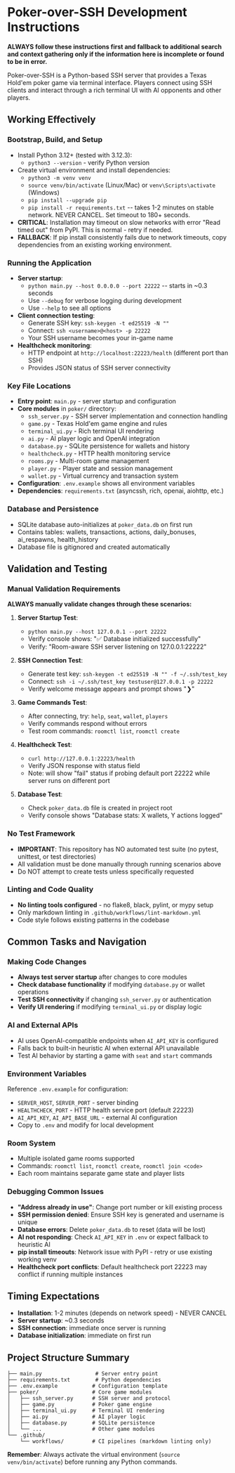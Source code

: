 # Poker-over-SSH Development Instructions

**ALWAYS follow these instructions first and fallback to additional search and context gathering only if the information here is incomplete or found to be in error.**

Poker-over-SSH is a Python-based SSH server that provides a Texas Hold'em poker game via terminal interface. Players connect using SSH clients and interact through a rich terminal UI with AI opponents and other players.

## Working Effectively

### Bootstrap, Build, and Setup

- Install Python 3.12+ (tested with 3.12.3):
  - `python3 --version` - verify Python version
- Create virtual environment and install dependencies:
  - `python3 -m venv venv`
  - `source venv/bin/activate` (Linux/Mac) or `venv\Scripts\activate` (Windows)
  - `pip install --upgrade pip`
  - `pip install -r requirements.txt` -- takes 1-2 minutes on stable network. NEVER CANCEL. Set timeout to 180+ seconds.
- **CRITICAL**: Installation may timeout on slow networks with error "Read timed out" from PyPI. This is normal - retry if needed.
- **FALLBACK**: If pip install consistently fails due to network timeouts, copy dependencies from an existing working environment.

### Running the Application

- **Server startup**:
  - `python main.py --host 0.0.0.0 --port 22222` -- starts in ~0.3 seconds
  - Use `--debug` for verbose logging during development
  - Use `--help` to see all options
- **Client connection testing**:
  - Generate SSH key: `ssh-keygen -t ed25519 -N ""`
  - Connect: `ssh <username>@<host> -p 22222`
  - Your SSH username becomes your in-game name
- **Healthcheck monitoring**:
  - HTTP endpoint at `http://localhost:22223/health` (different port than SSH)
  - Provides JSON status of SSH server connectivity

### Key File Locations

- **Entry point**: `main.py` - server startup and configuration
- **Core modules** in `poker/` directory:
  - `ssh_server.py` - SSH server implementation and connection handling
  - `game.py` - Texas Hold'em game engine and rules
  - `terminal_ui.py` - Rich terminal UI rendering
  - `ai.py` - AI player logic and OpenAI integration
  - `database.py` - SQLite persistence for wallets and history
  - `healthcheck.py` - HTTP health monitoring service
  - `rooms.py` - Multi-room game management
  - `player.py` - Player state and session management
  - `wallet.py` - Virtual currency and transaction system
- **Configuration**: `.env.example` shows all environment variables
- **Dependencies**: `requirements.txt` (asyncssh, rich, openai, aiohttp, etc.)

### Database and Persistence

- SQLite database auto-initializes at `poker_data.db` on first run
- Contains tables: wallets, transactions, actions, daily_bonuses, ai_respawns, health_history
- Database file is gitignored and created automatically

## Validation and Testing

### Manual Validation Requirements

**ALWAYS manually validate changes through these scenarios:**

1. **Server Startup Test**:
   - `python main.py --host 127.0.0.1 --port 22222`
   - Verify console shows: "✅ Database initialized successfully"
   - Verify: "Room-aware SSH server listening on 127.0.0.1:22222"

2. **SSH Connection Test**:
   - Generate test key: `ssh-keygen -t ed25519 -N "" -f ~/.ssh/test_key`
   - Connect: `ssh -i ~/.ssh/test_key testuser@127.0.0.1 -p 22222`
   - Verify welcome message appears and prompt shows "❯"

3. **Game Commands Test**:
   - After connecting, try: `help`, `seat`, `wallet`, `players`
   - Verify commands respond without errors
   - Test room commands: `roomctl list`, `roomctl create`

4. **Healthcheck Test**:
   - `curl http://127.0.0.1:22223/health`
   - Verify JSON response with status field
   - Note: will show "fail" status if probing default port 22222 while server runs on different port

5. **Database Test**:
   - Check `poker_data.db` file is created in project root
   - Verify console shows "Database stats: X wallets, Y actions logged"

### No Test Framework

- **IMPORTANT**: This repository has NO automated test suite (no pytest, unittest, or test directories)
- All validation must be done manually through running scenarios above
- Do NOT attempt to create tests unless specifically requested

### Linting and Code Quality

- **No linting tools configured** - no flake8, black, pylint, or mypy setup
- Only markdown linting in `.github/workflows/lint-markdown.yml`
- Code style follows existing patterns in the codebase

## Common Tasks and Navigation

### Making Code Changes

- **Always test server startup** after changes to core modules
- **Check database functionality** if modifying `database.py` or wallet operations
- **Test SSH connectivity** if changing `ssh_server.py` or authentication
- **Verify UI rendering** if modifying `terminal_ui.py` or display logic

### AI and External APIs

- AI uses OpenAI-compatible endpoints when `AI_API_KEY` is configured
- Falls back to built-in heuristic AI when external API unavailable
- Test AI behavior by starting a game with `seat` and `start` commands

### Environment Variables

Reference `.env.example` for configuration:

- `SERVER_HOST`, `SERVER_PORT` - server binding
- `HEALTHCHECK_PORT` - HTTP health service port (default 22223)
- `AI_API_KEY`, `AI_API_BASE_URL` - external AI configuration
- Copy to `.env` and modify for local development

### Room System

- Multiple isolated game rooms supported
- Commands: `roomctl list`, `roomctl create`, `roomctl join <code>`
- Each room maintains separate game state and player lists

### Debugging Common Issues

- **"Address already in use"**: Change port number or kill existing process
- **SSH permission denied**: Ensure SSH key is generated and username is unique
- **Database errors**: Delete `poker_data.db` to reset (data will be lost)
- **AI not responding**: Check `AI_API_KEY` in `.env` or expect fallback to heuristic AI
- **pip install timeouts**: Network issue with PyPI - retry or use existing working venv
- **Healthcheck port conflicts**: Default healthcheck port 22223 may conflict if running multiple instances

## Timing Expectations

- **Installation**: 1-2 minutes (depends on network speed) - NEVER CANCEL
- **Server startup**: ~0.3 seconds
- **SSH connection**: immediate once server is running
- **Database initialization**: immediate on first run

## Project Structure Summary

```
├── main.py                 # Server entry point
├── requirements.txt        # Python dependencies
├── .env.example           # Configuration template
├── poker/                 # Core game modules
│   ├── ssh_server.py      # SSH server and protocol
│   ├── game.py            # Poker game engine
│   ├── terminal_ui.py     # Terminal UI rendering
│   ├── ai.py              # AI player logic
│   ├── database.py        # SQLite persistence
│   └── ...                # Other game modules
└── .github/
    └── workflows/         # CI pipelines (markdown linting only)
```

**Remember**: Always activate the virtual environment (`source venv/bin/activate`) before running any Python commands.
